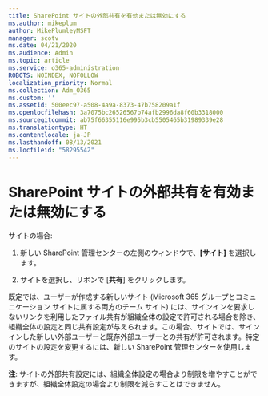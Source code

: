```yaml
---
title: SharePoint サイトの外部共有を有効または無効にする
ms.author: mikeplum
author: MikePlumleyMSFT
manager: scotv
ms.date: 04/21/2020
ms.audience: Admin
ms.topic: article
ms.service: o365-administration
ROBOTS: NOINDEX, NOFOLLOW
localization_priority: Normal
ms.collection: Adm_O365
ms.custom: ''
ms.assetid: 500eec97-a508-4a9a-8373-47b758209a1f
ms.openlocfilehash: 3a7075bc26526567b74afb2996da8f60b3318000
ms.sourcegitcommit: ab75f66355116e995b3cb5505465b31989339e28
ms.translationtype: HT
ms.contentlocale: ja-JP
ms.lasthandoff: 08/13/2021
ms.locfileid: "58295542"
---
```

# <a name="turn-external-sharing-on-or-off-for-a-sharepoint-site"></a>SharePoint サイトの外部共有を有効または無効にする

サイトの場合:
  
1. 新しい SharePoint 管理センターの左側のウィンドウで、**[サイト]** を選択します。
    
2. サイトを選択し、リボンで [**共有**] をクリックします。
    
既定では、ユーザーが作成する新しいサイト (Microsoft 365 グループとコミュニケーション サイトに属する両方のチーム サイト) には、サインインを要求しないリンクを利用したファイル共有が組織全体の設定で許可される場合を除き、組織全体の設定と同じ共有設定が与えられます。この場合、サイトでは、サインインした新しい外部ユーザーと既存外部ユーザーとの共有が許可されます。特定のサイトの設定を変更するには、新しい SharePoint 管理センターを使用します。
  
**注**: サイトの外部共有設定には、組織全体設定の場合より制限を増やすことができますが、組織全体設定の場合より制限を減らすことはできません。 
  

